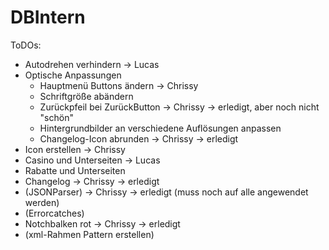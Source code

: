 # DBIntern

ToDOs:

- Autodrehen verhindern         -> Lucas
- Optische Anpassungen
    - Hauptmenü Buttons ändern          -> Chrissy
    - Schriftgröße abändern
    - Zurückpfeil bei ZurückButton      -> Chrissy  -> erledigt, aber noch nicht "schön"
    - Hintergrundbilder an verschiedene Auflösungen anpassen
    - Changelog-Icon abrunden           -> Chrissy  -> erledigt
- Icon erstellen    -> Chrissy
- Casino und Unterseiten        -> Lucas
- Rabatte und Unterseiten
- Changelog         -> Chrissy  -> erledigt
- (JSONParser)      -> Chrissy  -> erledigt (muss noch auf alle angewendet werden)
- (Errorcatches)
- Notchbalken rot   -> Chrissy  -> erledigt
- (xml-Rahmen Pattern erstellen)
